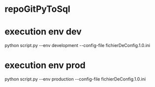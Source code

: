 # repoGitPyToSql

# execution env dev
python script.py --env development --config-file fichierDeConfig.1.0.ini

# execution env prod
python script.py --env production --config-file fichierDeConfig.1.0.ini

